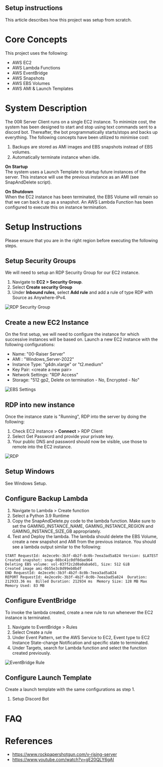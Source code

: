 ## Setup instructions

This article describes how this project was setup from scratch.

# Core Concepts

This project uses the following:

-   AWS EC2
-   AWS Lambda Functions
-   AWS EventBridge
-   AWS Snapshots
-   AWS EBS Volumes
-   AWS AMI & Launch Templates

# System Description

The 00R Server Client runs on a single EC2 instance. To minimize cost, the system has been designed to start and stop using text commands sent to a discord bot. Thereafter, the bot programmatically starts/stops and backs up everything. The following concepts have been utilized to minimise cost:

1. Backups are stored as AMI images and EBS snapshots instead of EBS volumes.
2. Automatically terminate instance when idle.

**On Startup**  
The system uses a Launch Template to startup future instances of the server. This instance will use the previous instance as an AMI (see SnapAndDelete script).

**On Shutdown**  
When the EC2 instance has been terminated, the EBS Volume will remain so that we can back it up as a snapshot. An AWS Lambda Function has been configured to execute this on instance termination.

# Setup Instructions

Please ensure that you are in the right region before executing the following steps.

## **Setup Security Groups**  
We will need to setup an RDP Security Group for our EC2 instance. 
1. Navigate to **EC2 > Security Group**.
2. Select **Create security Group**
3. Under **Inbound rules**, select **Add rule** and add a rule of type RDP with Source as Anywhere-IPv4.
   
![RDP Security Group](/docs/screenshots/AWS/RDP-Security-Group.png)

## **Create a new EC2 Instance**

On the first setup, we will need to configure the instance for which successive instances will be based on.
Launch a new EC2 instance with the following configurations:

- Name: "00-Raiser Server"
- AMI : "Windows_Server-2022"
- Instance Type: "g4dn.xlarge" or "t2.medium"
- Key Pair: \<create a new pair>
- Network Settings: "RDP Access"
- Storage: "512 gp2, Delete on termination - No, Encrypted - No"

![EBS Settings](screenshots/AWS/EBS-Settings.png)

## **RDP into new instance**  
Once the instance state is "Running", RDP into the server by doing the following:

1. Check EC2 instance >  **Connect** > RDP Client
2. Select Get Password and provide your private key.
3. Your public DNS and password should now be visible, use those to remote into the EC2 instance.

![RDP](screenshots/AWS/RDP.png)

## **Setup Windows**

See Windows Setup.

## **Configure Backup Lambda**  
1. Navigate to Lambda > Create function
2. Select a Python 3.9 Runtime
3. Copy the SnapAndDelete.py code to the lambda function. Make sure to set the GAMING_INSTANCE_NAME, GAMING_INSTANCE_REGION and GAMING_INSTANCE_SIZE_GB appropriately.
4. Test and Deploy the lambda. The lambda should delete the EBS Volume, create a new snapshot and AMI from the previous instance. You should see a lambda output similar to the following:

```
START RequestId: 4e2ece9c-3b3f-4b2f-8c0b-7eea3ad5a824 Version: $LATEST
Created snapshot: snap-08bc41c0df0dae964
Deleting EBS volume: vol-037f2c2d0a0aba6d1, Size: 512 GiB
Created image ami-0b55e3c0d99eb0bdf
END RequestId: 4e2ece9c-3b3f-4b2f-8c0b-7eea3ad5a824
REPORT RequestId: 4e2ece9c-3b3f-4b2f-8c0b-7eea3ad5a824	Duration: 212933.36 ms	Billed Duration: 212934 ms	Memory Size: 128 MB	Max Memory Used: 83 MB
```

## **Configure EventBridge**

To invoke the lambda created, create a new rule to run whenever the EC2 instance is terminated.

1. Navigate to EventBridge > Rules
2. Select Create a rule 
3. Under Event Pattern, set the AWS Service to EC2, Event type to EC2 Instance State-change Notification and specific state to terminated.
4. Under Targets, search for Lambda function and select the function created previously.

![EventBridge Rule](screenshots/AWS/EventBridge-Rule.png)

## **Configure Launch Template**

Create a launch template with the same configurations as step 1.

1. Setup Discord Bot

# FAQ

# References

-   https://www.rockpapershotgun.com/v-rising-server
-   https://www.youtube.com/watch?v=gE20QLY6gAI
